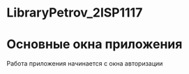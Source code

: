 # LibraryPetrov_2ISP1117

<h1>Основные окна приложения</h1>

<p>Работа приложения начинается с окна авторизации</p>


